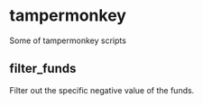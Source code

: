 # tampermonkey
Some of tampermonkey scripts

## filter_funds
Filter out the specific negative value of the funds.